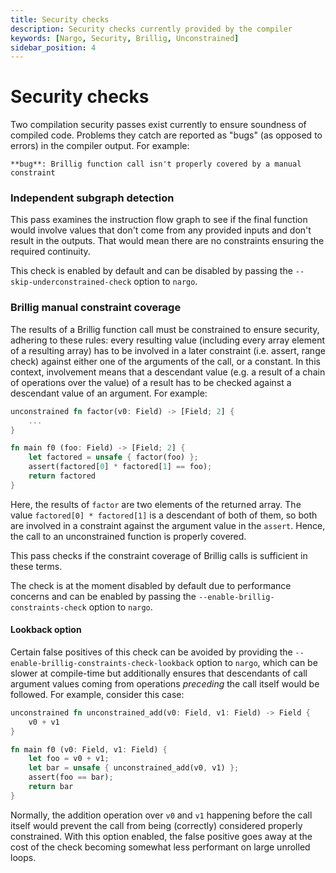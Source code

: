 ```yaml
---
title: Security checks
description: Security checks currently provided by the compiler
keywords: [Nargo, Security, Brillig, Unconstrained]
sidebar_position: 4
---
```


# Security checks

Two compilation security passes exist currently to ensure soundness of compiled code. Problems they catch are reported as "bugs" (as opposed to errors) in the compiler output. For example:

```
**bug**: Brillig function call isn't properly covered by a manual constraint
```

### Independent subgraph detection

This pass examines the instruction flow graph to see if the final function would involve values that don't come from any provided inputs and don't result in the outputs. That would mean there are no constraints ensuring the required continuity.

This check is enabled by default and can be disabled by passing the `--skip-underconstrained-check` option to `nargo`.

### Brillig manual constraint coverage

The results of a Brillig function call must be constrained to ensure security, adhering to these rules: every resulting value (including every array element of a resulting array) has to be involved in a later constraint (i.e. assert, range check) against either one of the arguments of the call, or a constant. In this context, involvement means that a descendant value (e.g. a result of a chain of operations over the value) of a result has to be checked against a descendant value of an argument. For example:

```rust
unconstrained fn factor(v0: Field) -> [Field; 2] {
    ...
}

fn main f0 (foo: Field) -> [Field; 2] {
    let factored = unsafe { factor(foo) };
    assert(factored[0] * factored[1] == foo);
    return factored
}
```

Here, the results of `factor` are two elements of the returned array. The value `factored[0] * factored[1]` is a descendant of both of them, so both are involved in a constraint against the argument value in the `assert`. Hence, the call to an unconstrained function is properly covered.

This pass checks if the constraint coverage of Brillig calls is sufficient in these terms.

The check is at the moment disabled by default due to performance concerns and can be enabled by passing the `--enable-brillig-constraints-check` option to `nargo`.

#### Lookback option

Certain false positives of this check can be avoided by providing the `--enable-brillig-constraints-check-lookback` option to `nargo`, which can be slower at compile-time but additionally ensures that descendants of call argument values coming from operations *preceding* the call itself would be followed. For example, consider this case:

```rust
unconstrained fn unconstrained_add(v0: Field, v1: Field) -> Field {
    v0 + v1
}

fn main f0 (v0: Field, v1: Field) {
    let foo = v0 + v1;
    let bar = unsafe { unconstrained_add(v0, v1) };
    assert(foo == bar);
    return bar
}
```

Normally, the addition operation over `v0` and `v1` happening before the call itself would prevent the call from being (correctly) considered properly constrained. With this option enabled, the false positive goes away at the cost of the check becoming somewhat less performant on large unrolled loops.
